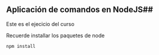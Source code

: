 ## Aplicación de comandos en NodeJS##

Este es el ejecicio del curso

Recuerde installar los paquetes de node

```
npm install
```
